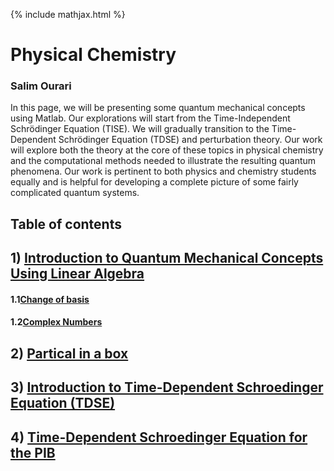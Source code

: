 {% include mathjax.html %}

#     **Physical Chemistry** 

### Salim Ourari

In this page, we will be presenting some quantum mechanical concepts using Matlab.
Our explorations will start from the Time-Independent Schrödinger Equation (TISE). We will gradually transition to the Time-Dependent Schrödinger Equation (TDSE) and perturbation theory. 
Our work will explore both the theory at the core of these topics in physical chemistry and the computational methods needed to illustrate the resulting quantum phenomena.
Our work is pertinent to both physics and chemistry students equally and is helpful for developing a complete picture of some fairly complicated quantum systems. 


## Table of contents

## $1)$ [Introduction to Quantum Mechanical Concepts Using Linear Algebra](/.Introduction.md)

#### 1.1[Change of basis](/.ChangeofBasis.md)
#### 1.2[Complex Numbers](/.complexnumbers.md)
     
## $2)$ [Partical in a box](/.PIB.md)

## $3)$ [Introduction to Time-Dependent Schroedinger Equation (TDSE)](/.TDSE1.md)

## $4)$ [Time-Dependent Schroedinger Equation for the PIB](/TDSE2.md)



